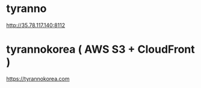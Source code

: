 # tyranno
http://35.78.117.140:8112

# tyrannokorea ( AWS S3 + CloudFront ) 
https://tyrannokorea.com
